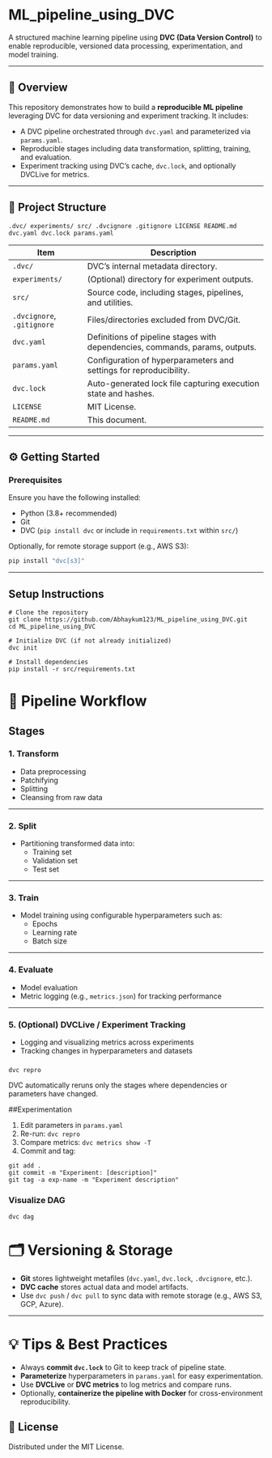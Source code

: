 # ML_pipeline_using_DVC

A structured machine learning pipeline using **DVC (Data Version Control)** to enable reproducible, versioned data processing, experimentation, and model training.

---

## 🚀 Overview

This repository demonstrates how to build a **reproducible ML pipeline** leveraging DVC for data versioning and experiment tracking. It includes:

- A DVC pipeline orchestrated through `dvc.yaml` and parameterized via `params.yaml`.
- Reproducible stages including data transformation, splitting, training, and evaluation.
- Experiment tracking using DVC’s cache, `dvc.lock`, and optionally DVCLive for metrics.

---

## 📂 Project Structure
``
.dvc/
experiments/
src/
.dvcignore
.gitignore
LICENSE
README.md
dvc.yaml
dvc.lock
params.yaml
``

| Item             | Description |
|------------------|-------------|
| `.dvc/`          | DVC’s internal metadata directory. |
| `experiments/`   | (Optional) directory for experiment outputs. |
| `src/`           | Source code, including stages, pipelines, and utilities. |
| `.dvcignore`, `.gitignore` | Files/directories excluded from DVC/Git. |
| `dvc.yaml`       | Definitions of pipeline stages with dependencies, commands, params, outputs. |
| `params.yaml`    | Configuration of hyperparameters and settings for reproducibility. |
| `dvc.lock`       | Auto-generated lock file capturing execution state and hashes. |
| `LICENSE`        | MIT License. |
| `README.md`      | This document. |

---

## ⚙️ Getting Started

### Prerequisites

Ensure you have the following installed:

- Python (3.8+ recommended)
- Git
- DVC (`pip install dvc` or include in `requirements.txt` within `src/`)

Optionally, for remote storage support (e.g., AWS S3):

```bash
pip install "dvc[s3]"
```
---------------------

## Setup Instructions
```base
# Clone the repository
git clone https://github.com/Abhaykum123/ML_pipeline_using_DVC.git
cd ML_pipeline_using_DVC

# Initialize DVC (if not already initialized)
dvc init

# Install dependencies
pip install -r src/requirements.txt
```
# 🔄 Pipeline Workflow

## Stages

### 1. Transform  
- Data preprocessing  
- Patchifying  
- Splitting  
- Cleansing from raw data  

---

### 2. Split  
- Partitioning transformed data into:  
  - Training set  
  - Validation set  
  - Test set  

---

### 3. Train  
- Model training using configurable hyperparameters such as:  
  - Epochs  
  - Learning rate  
  - Batch size  

---

### 4. Evaluate  
- Model evaluation  
- Metric logging (e.g., `metrics.json`) for tracking performance  

---

### 5. (Optional) DVCLive / Experiment Tracking  
- Logging and visualizing metrics across experiments  
- Tracking changes in hyperparameters and datasets  

###
```
dvc repro
```
DVC automatically reruns only the stages where dependencies or parameters have changed.

##Experimentation
1. Edit parameters in `params.yaml`
2. Re-run:
 ```dvc repro```
3. Compare metrics:
 ```dvc metrics show -T ```
4. Commit and tag:
 ```
git add .
git commit -m "Experiment: [description]"
git tag -a exp-name -m "Experiment description"
```
### Visualize DAG
``` dvc dag ```

# 🗂️ Versioning & Storage

- **Git** stores lightweight metafiles (`dvc.yaml`, `dvc.lock`, `.dvcignore`, etc.).  
- **DVC cache** stores actual data and model artifacts.  
- Use `dvc push` / `dvc pull` to sync data with remote storage (e.g., AWS S3, GCP, Azure).  

---

# 💡 Tips & Best Practices

- Always **commit `dvc.lock`** to Git to keep track of pipeline state.  
- **Parameterize** hyperparameters in `params.yaml` for easy experimentation.  
- Use **DVCLive** or **DVC metrics** to log metrics and compare runs.  
- Optionally, **containerize the pipeline with Docker** for cross-environment reproducibility.  

## 📜 License
Distributed under the MIT License.
